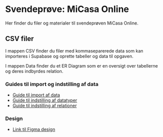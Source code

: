 # Svendeprøve: MiCasa Online
Her finder du filer og materialer til svendeprøven MiCasa Online.

## CSV filer
I mappen CSV finder du filer med kommaseparerede data som kan importeres i Supabase og oprette tabeller og data til opgaven.

I mappen Data finder du et ER Diagram som er en oversigt over tabellerne og deres indbyrdes relation.

### Guides til import og indstilling af data
* [Guide til import af data](https://github.com/Webudvikler-TechCollege/Guides/blob/main/Dataservices/Supabase/3.2%20Import%20af%20CSV%20med%20oprettelse%20af%20tabel.md)
* [Guide til indstilling af datatyper](https://github.com/Webudvikler-TechCollege/Guides/blob/main/Dataservices/Supabase/3.3%20Indstilling%20af%20datatyper.md)
* [Guide til indstilling af relationer](https://github.com/Webudvikler-TechCollege/Guides/blob/main/Dataservices/Supabase/3.4%20Indstilling%20af%20fremmedn%C3%B8gler.md)

### Design
* [Link til Figma design](https://www.figma.com/proto/P8f0kmPWMbYe59BcuAbWju/MiCasa?node-id=1-2&t=xtUcHURuIlrSVSkZ-1)
